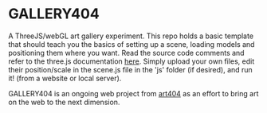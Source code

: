 GALLERY404
====

A ThreeJS/webGL art gallery experiment. This repo holds a basic template that should teach you the basics of setting up a scene, loading models and positioning them where you want. Read the source code comments and refer to the three.js documentation <a href="http://threejs.org/docs/" target="_blank">here</a>. Simply upload your own files, edit their position/scale in the scene.js file in the 'js' folder (if desired), and run it! (from a website or local server).  


GALLERY404 is an ongoing web project from <a href="http://www.art404.com" target="_blank">art404</a> as an effort to bring art on the web to the next dimension.